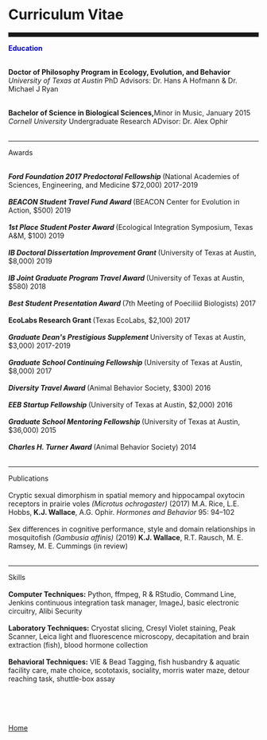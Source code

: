 <body>
		
<div class="container">
<div class="blurb">
<h1>Curriculum Vitae</h1>

<hr style="height:9px">
<p><b><font color="Turquoise4">Education</font></b><br><br>
	
<b>Doctor of Philosophy Program in Ecology, Evolution, and Behavior</b> <br>
<em> University of Texas at Austin </em> PhD Advisors: Dr. Hans A Hofmann & Dr. Michael J Ryan <br><br>

<b>Bachelor of Science in Biological Sciences,</b>Minor in Music, January 2015 <br>
<em> Cornell University </em> Undergraduate Research ADvisor: Dr. Alex Ophir <br><br>
</p>

<hr style="height:9px>
<p><b><font color="Turquoise4">Awards</font></b><br><br>
	
<b><i>Ford Foundation 2017 Predoctoral Fellowship </i></b>(National Academies of Sciences, Engineering, and Medicine $72,000) 2017-2019<br><br>
<b><i>BEACON Student Travel Fund Award </i></b>(BEACON Center for Evolution in Action, $500) 2019<br><br>
<b><i>1st Place Student Poster Award </i></b>(Ecological Integration Symposium, Texas A&M, $100) 2019<br><br>
<b><i>IB Doctoral Dissertation Improvement Grant </i></b>(University of Texas at Austin, $8,000) 2019<br><br>
<b><i>IB Joint Graduate Program Travel Award </i></b>(University of Texas at Austin, $580) 2018<br><br>
<b><i>Best Student Presentation Award </i></b>(7th Meeting of Poeciliid Biologists) 2017<br><br>
<b>EcoLabs Research Grant </i></b>(Texas EcoLabs, $2,100) 2017<br><br>
<b><i>Graduate Dean's Prestigious Supplement </i></b>University of Texas at Austin, $3,000) 2017-2019<br><br>
<b><i>Graduate School Continuing Fellowship </i></b>(University of Texas at Austin, $8,000) 2017<br><br>
<b><i>Diversity Travel Award </i></b>(Animal Behavior Society, $300) 2016<br><br>
<b><i>EEB Startup Fellowship </i></b>(University of Texas at Austin, $2,000) 2016 <br><br>
<b><i>Graduate School Mentoring Fellowship </i></b>(University of Texas at Austin, $36,000) 2015<br><br>
<b><i>Charles H. Turner Award </i></b>(Animal Behavior Society) 2014<br><br>
</p>

<hr style="height:9px>
<p><b><font color="Turquoise4">Publications</font></b><br><br>
Cryptic sexual dimorphism in spatial memory and hippocampal oxytocin receptors in prairie voles <i>(Microtus ochrogaster)</i> (2017) M.A. Rice, L.E. Hobbs,<b> K.J. Wallace</b>, A.G. Ophir. <i>Hormones and Behavior</i> 95: 94–102<br><br>
Sex differences in cognitive performance, style and domain relationships in mosquitofish <i>(Gambusia affinis)</i> (2019) <b>K.J. Wallace</b>, R.T. Rausch, M. E.  Ramsey,  M. E. Cummings (in review)<br><br>
</p>

<hr style="height:9px>
<p><b><font color="Turquoise4">Skills</font></b><br><br>
<b>Computer Techniques:</b> Python, ffmpeg, R & RStudio, Command Line, Jenkins continuous integration task manager, ImageJ, basic electronic circuitry, Alibi Security<br><br>
<b>Laboratory Techniques:</b> Cryostat slicing, Cresyl Violet staining, Peak Scanner, Leica light and fluorescence microscopy, decapitation and brain extraction (fish), blood hormone collection<br><br>
<b>Behavioral Techniques:</b> VIE & Bead Tagging, fish husbandry & aquatic facility care, mate choice, scototaxis, sociality, morris water maze, detour reaching task, shuttle-box assay <br><br>

	   
	   
	
<br><br>	
<a href="../">Home</a>
